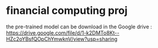 # financial computing proj

the pre-trained model can be download in the Google drive : https://drive.google.com/file/d/1-k2DMTo8Kt--HZc2oYBsfQOpChYmwknV/view?usp=sharing
